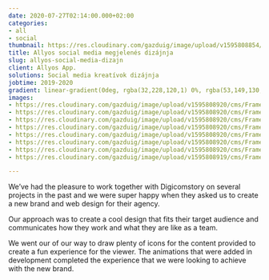 ```yaml
---
date: 2020-07-27T02:14:00.000+02:00
categories:
- all
- social
thumbnail: https://res.cloudinary.com/gazduig/image/upload/v1595808854/cms/Frame_54_nfbvpa.webp
title: Allyos social media megjelenés dizájnja
slug: allyos-social-media-dizajn
client: Allyos App.
solutions: Social media kreatívok dizájnja
jobtime: 2019-2020
gradient: linear-gradient(0deg, rgba(32,228,120,1) 0%, rgba(53,149,130,0) 45%)
images:
- https://res.cloudinary.com/gazduig/image/upload/v1595808920/cms/Frame_54_gphrn1.webp
- https://res.cloudinary.com/gazduig/image/upload/v1595808920/cms/Frame_53_cdf87v.webp
- https://res.cloudinary.com/gazduig/image/upload/v1595808920/cms/Frame_52_g1ycss.webp
- https://res.cloudinary.com/gazduig/image/upload/v1595808920/cms/Frame_51_uzgkn0.webp
- https://res.cloudinary.com/gazduig/image/upload/v1595808920/cms/Frame_50_hqjnnt.webp
- https://res.cloudinary.com/gazduig/image/upload/v1595808920/cms/Frame_49_poc3kf.webp
- https://res.cloudinary.com/gazduig/image/upload/v1595808920/cms/Frame_48_vqk8vz.webp
- https://res.cloudinary.com/gazduig/image/upload/v1595808919/cms/Frame_47_uwq7z3.webp

---
```

We’ve had the pleasure to work together with Digicomstory on several projects in the past and we were super happy when they asked us to create a new brand and web design for their agency.

Our approach was to create a cool design that fits their target audience and communicates how they work and what they are like as a team.

We went our of our way to draw plenty of icons for the content provided to create a fun experience for the viewer. The animations that were added in development completed the experience that we were looking to achieve with the new brand.
